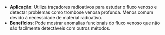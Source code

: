 - **Aplicação**: Utiliza traçadores radioativos para estudar o fluxo venoso e detectar problemas como trombose venosa profunda. Menos comum devido à necessidade de material radioativo.
- **Benefícios**: Pode mostrar anomalias funcionais do fluxo venoso que não são facilmente detectáveis com outros métodos.